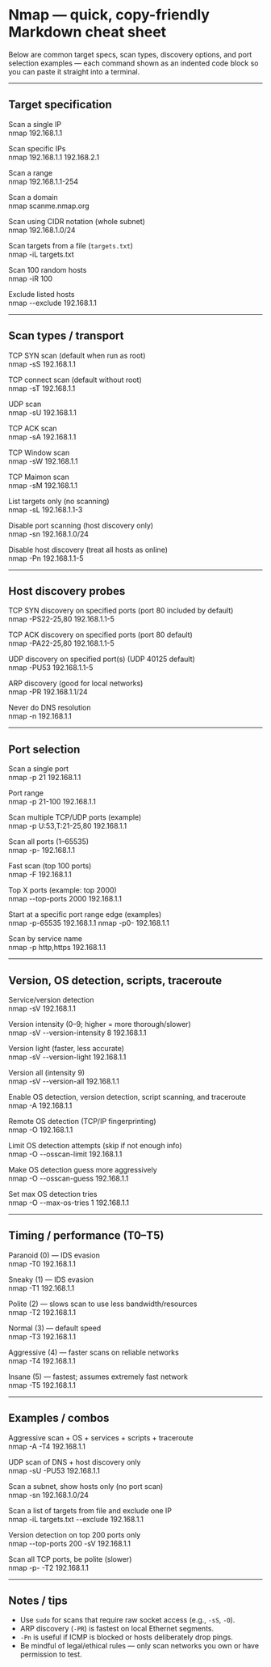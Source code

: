 # Nmap — quick, copy-friendly Markdown cheat sheet

Below are common target specs, scan types, discovery options, and port selection examples — each command shown as an indented code block so you can paste it straight into a terminal.

---

## Target specification
Scan a single IP  
    nmap 192.168.1.1

Scan specific IPs  
    nmap 192.168.1.1 192.168.2.1

Scan a range  
    nmap 192.168.1.1-254

Scan a domain  
    nmap scanme.nmap.org

Scan using CIDR notation (whole subnet)  
    nmap 192.168.1.0/24

Scan targets from a file (`targets.txt`)  
    nmap -iL targets.txt

Scan 100 random hosts  
    nmap -iR 100

Exclude listed hosts  
    nmap --exclude 192.168.1.1

---

## Scan types / transport
TCP SYN scan (default when run as root)  
    nmap -sS 192.168.1.1

TCP connect scan (default without root)  
    nmap -sT 192.168.1.1

UDP scan  
    nmap -sU 192.168.1.1

TCP ACK scan  
    nmap -sA 192.168.1.1

TCP Window scan  
    nmap -sW 192.168.1.1

TCP Maimon scan  
    nmap -sM 192.168.1.1

List targets only (no scanning)  
    nmap -sL 192.168.1.1-3

Disable port scanning (host discovery only)  
    nmap -sn 192.168.1.0/24

Disable host discovery (treat all hosts as online)  
    nmap -Pn 192.168.1.1-5

---

## Host discovery probes
TCP SYN discovery on specified ports (port 80 included by default)  
    nmap -PS22-25,80 192.168.1.1-5

TCP ACK discovery on specified ports (port 80 default)  
    nmap -PA22-25,80 192.168.1.1-5

UDP discovery on specified port(s) (UDP 40125 default)  
    nmap -PU53 192.168.1.1-5

ARP discovery (good for local networks)  
    nmap -PR 192.168.1.1/24

Never do DNS resolution  
    nmap -n 192.168.1.1

---

## Port selection
Scan a single port  
    nmap -p 21 192.168.1.1

Port range  
    nmap -p 21-100 192.168.1.1

Scan multiple TCP/UDP ports (example)  
    nmap -p U:53,T:21-25,80 192.168.1.1

Scan all ports (1–65535)  
    nmap -p- 192.168.1.1

Fast scan (top 100 ports)  
    nmap -F 192.168.1.1

Top X ports (example: top 2000)  
    nmap --top-ports 2000 192.168.1.1

Start at a specific port range edge (examples)  
    nmap -p-65535 192.168.1.1
    nmap -p0- 192.168.1.1

Scan by service name  
    nmap -p http,https 192.168.1.1

---

## Version, OS detection, scripts, traceroute
Service/version detection  
    nmap -sV 192.168.1.1

Version intensity (0–9; higher = more thorough/slower)  
    nmap -sV --version-intensity 8 192.168.1.1

Version light (faster, less accurate)  
    nmap -sV --version-light 192.168.1.1

Version all (intensity 9)  
    nmap -sV --version-all 192.168.1.1

Enable OS detection, version detection, script scanning, and traceroute  
    nmap -A 192.168.1.1

Remote OS detection (TCP/IP fingerprinting)  
    nmap -O 192.168.1.1

Limit OS detection attempts (skip if not enough info)  
    nmap -O --osscan-limit 192.168.1.1

Make OS detection guess more aggressively  
    nmap -O --osscan-guess 192.168.1.1

Set max OS detection tries  
    nmap -O --max-os-tries 1 192.168.1.1

---

## Timing / performance (T0–T5)
Paranoid (0) — IDS evasion  
    nmap -T0 192.168.1.1

Sneaky (1) — IDS evasion  
    nmap -T1 192.168.1.1

Polite (2) — slows scan to use less bandwidth/resources  
    nmap -T2 192.168.1.1

Normal (3) — default speed  
    nmap -T3 192.168.1.1

Aggressive (4) — faster scans on reliable networks  
    nmap -T4 192.168.1.1

Insane (5) — fastest; assumes extremely fast network  
    nmap -T5 192.168.1.1

---

## Examples / combos
Aggressive scan + OS + services + scripts + traceroute  
    nmap -A -T4 192.168.1.1

UDP scan of DNS + host discovery only  
    nmap -sU -PU53 192.168.1.1

Scan a subnet, show hosts only (no port scan)  
    nmap -sn 192.168.1.0/24

Scan a list of targets from file and exclude one IP  
    nmap -iL targets.txt --exclude 192.168.1.1

Version detection on top 200 ports only  
    nmap --top-ports 200 -sV 192.168.1.1

Scan all TCP ports, be polite (slower)  
    nmap -p- -T2 192.168.1.1

---

## Notes / tips
- Use `sudo` for scans that require raw socket access (e.g., `-sS`, `-O`).  
- ARP discovery (`-PR`) is fastest on local Ethernet segments.  
- `-Pn` is useful if ICMP is blocked or hosts deliberately drop pings.  
- Be mindful of legal/ethical rules — only scan networks you own or have permission to test.
